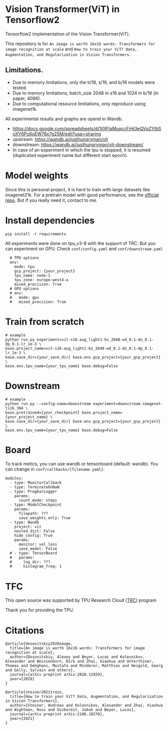# Vision Transformer(ViT) in Tensorflow2

Tensorflow2 implementation of the Vision Transformer(ViT).

This repository is for `An image is worth 16x16 words: Transformers for image recognition at scale`  and  `How to train your ViT? Data, Augmentation, and Regularization in Vision Transformers`.

## Limitations.
- Due to memory limitations, only the ti/16, s/16, and b/16 models were tested. 
- Due to memory limitations, batch_size 2048 in s16 and 1024 in b/16 (in paper, 4096).
- Due to computational resource limitations, only reproduce using imagenet1k.

All experimental results and graphs are opend in Wandb.
- https://docs.google.com/spreadsheets/d/1j0lFlaMuqccFiHj3eQVpZYIbSoXY6Pz6oEW76x7g25M/edit?usp=sharing
- upstream: https://wandb.ai/justhungryman/vit
- downstream: https://wandb.ai/justhungryman/vit-downstream/
- In case of an experiment in which the tpu is stopped, it is resumed (duplicated experiment name but different start epoch).

# Model weights

Since this is personal project, it is hard to train with large datasets like imagenet21k. For a pretrain model with good performance, see the [official repo](https://github.com/google-research/vision_transformer). But if you really need it, contact to me.


# Install dependencies
```
pip install -r requirements
```

All experiments were done on tpu_v3-8 with the support of TRC. But you can experiment on GPU. Check `conf/config.yaml` and `conf/downstream.yaml` 

```
  # TPU options
  env:
    mode: tpu
    gcp_project: {your_project}
    tpu_name: node-1
    tpu_zone: europe-west4-a
    mixed_precision: True
  # GPU options
  # env:
  #   mode: gpu
  #   mixed_precision: True
```

# Train from scratch


```
# example
python run.py experiment=vit-s16-aug_light1-bs_2048-wd_0.1-do_0.1-dp_0.1-lr_1e-3 \
base.project_name=vit-s16-aug_light1-bs_2048-wd_0.1-do_0.1-dp_0.1-lr_1e-3 \
base.save_dir={your_save_dir} base.env.gcp_project={your_gcp_project} \
base.env.tpu_name={your_tpu_name} base.debug=False
```

# Downstream
```
# example
python run.py --config-name=downstream experiment=downstream-imagenet-ti16_384 \
base.pretrained={your_checkpoint} base.project_name={your_project_name} \
base.save_dir={your_save_dir} base.env.gcp_project={your_gcp_project} \
base.env.tpu_name={your_tpu_name} base.debug=False
```

# Board

To track metics, you can use wandb or tensorboard (default: wandb).
You can change in `conf/callbacks/{filename.yaml}`.
```
modules:
  - type: MonitorCallback
  - type: TerminateOnNaN
  - type: ProgbarLogger
    params:
      count_mode: steps
  - type: ModelCheckpoint
    params:
      filepath: ???
      save_weights_only: True
  - type: Wandb
    project: vit
    nested_dict: False
    hide_config: True
    params: 
      monitor: val_loss
      save_model: False
  # - type: TensorBoard
  #   params:
  #     log_dir: ???
  #     histogram_freq: 1
```


# TFC

This open source was supported by TPU Research Cloud ([TRC](https://sites.research.google/trc/about/)) program  

Thank you for providing the TPU.

# Citations
```
@article{dosovitskiy2020image,
  title={An image is worth 16x16 words: Transformers for image recognition at scale},
  author={Dosovitskiy, Alexey and Beyer, Lucas and Kolesnikov, Alexander and Weissenborn, Dirk and Zhai, Xiaohua and Unterthiner, Thomas and Dehghani, Mostafa and Minderer, Matthias and Heigold, Georg and Gelly, Sylvain and others},
  journal={arXiv preprint arXiv:2010.11929},
  year={2020}
}
```

```
@article{steiner2021train,
  title={How to train your ViT? Data, Augmentation, and Regularization in Vision Transformers},
  author={Steiner, Andreas and Kolesnikov, Alexander and Zhai, Xiaohua and Wightman, Ross and Uszkoreit, Jakob and Beyer, Lucas},
  journal={arXiv preprint arXiv:2106.10270},
  year={2021}
}
```

